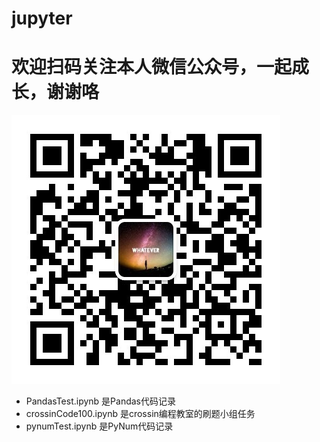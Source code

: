 # jupyter 

# 欢迎扫码关注本人微信公众号，一起成长，谢谢咯
![title](./qrcode.jpg)

- PandasTest.ipynb 是Pandas代码记录
- crossinCode100.ipynb 是crossin编程教室的刷题小组任务
- pynumTest.ipynb 是PyNum代码记录
